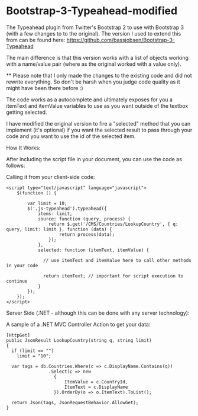 Bootstrap-3-Typeahead-modified
==============================

The Typeahead plugin from Twitter's Bootstrap 2 to use with Bootstrap 3 (with a few changes to to the original).
The version I used to extend this from can be found here: https://github.com/bassjobsen/Bootstrap-3-Typeahead

The main difference is that this version works with a list of objects working with a name/value pair (where as the original worked with a value only).

** Please note that I only made the changes to the existing code and did not rewrite everything. So don't be harsh when you judge code quality as it might have been there before :)

The code works as a autocomplete and ultimately exposes for you a itemText and itemValue variables to use as you want outside of the textbox getting selected.

I have modified the original version to fire a "selected" method that you can implement (it's optional) if you want the selected result to pass through your code and you want to use the id of the selected item.


How It Works:


After including the script file in your document, you can use the code as follows:



Calling it from your client-side code:


```
<script type="text/javascript" language="javascript">
    $(function () {

        var limit = 10;
        $('.js-typeahead').typeahead({
            items: limit,
            source: function (query, process) {
                return $.get('/CMS/Countries/LookupCountry', { q: query, limit: limit }, function (data) {
                    return process(data);
                });
            },
            selected: function (itemText, itemValue) {
              
              // use itemText and itemValue here to call other methods in your code
              
              return itemText; // important for script execution to continue
            }
        });
    });
</script>
```


Server Side (.NET - although this can be done with any server technology):

A sample of a .NET MVC Controller Action to get your data:

```
[HttpGet]
public JsonResult LookupCountry(string q, string limit)
{
  if (limit == "")
    limit = "10";
    
  var tags = db.Countries.Where(c => c.DisplayName.Contains(q))
                .Select(c => new
                  {
                      ItemValue = c.CountryId,
                      ItemText = c.DisplayName
                  }).OrderBy(o => o.ItemText).ToList();
                  
  return Json(tags, JsonRequestBehavior.AllowGet);
}
```
